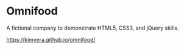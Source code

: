 # Omnifood

A fictional company to demonstrate HTML5, CSS3, and jQuery skills.

https://kimvera.github.io/omnifood/
